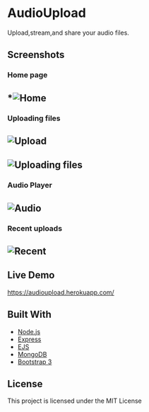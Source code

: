 # AudioUpload

Upload,stream,and share your audio files.

## Screenshots
  ### Home page
  *![Home](https://github.com/iqbal-singh/AudioUpload/blob/master/screenshots/home.PNG "Home")
  ---
  ### Uploading files
  ![Upload](https://github.com/iqbal-singh/AudioUpload/blob/master/screenshots/upload.PNG "Upload")
   ---
  ![Uploading files](https://github.com/iqbal-singh/AudioUpload/blob/master/screenshots/uploading.PNG "Uploading files")
   ---
  ### Audio Player   
  ![Audio](https://github.com/iqbal-singh/AudioUpload/blob/master/screenshots/audio_player.PNG "Audio Player")
  ---
  ### Recent uploads
  ![Recent](https://github.com/iqbal-singh/AudioUpload/blob/master/screenshots/recent.PNG "Recent Uploads")
   ---
    
## Live Demo
https://audioupload.herokuapp.com/


## Built With
* [Node.js](https://nodejs.org/) 
* [Express](http://expressjs.com/)
* [EJS](http://www.embeddedjs.com/)
* [MongoDB](https://www.mongodb.com/)
* [Bootstrap 3](https://getbootstrap.com/) 




## License

This project is licensed under the MIT License 

